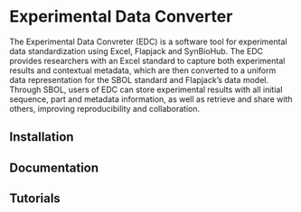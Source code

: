 # Experimental Data Converter

The Experimental Data Convreter (EDC) is a software tool for experimental data standardization using Excel, Flapjack and SynBioHub. The EDC provides researchers with an Excel standard to capture both experimental results and contextual metadata, which are then converted to a uniform data representation for the SBOL standard and Flapjack’s data model. Through SBOL, users of EDC can store experimental results with all initial sequence, part and metadata information, as well as retrieve and share with others, improving reproducibility and collaboration.

## Installation 

## Documentation

## Tutorials

